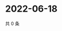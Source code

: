 # 2022-06-18

共 0 条

<!-- BEGIN WEIBO -->
<!-- 最后更新时间 Sat Jun 18 2022 01:08:09 GMT+0800 (China Standard Time) -->

<!-- END WEIBO -->
